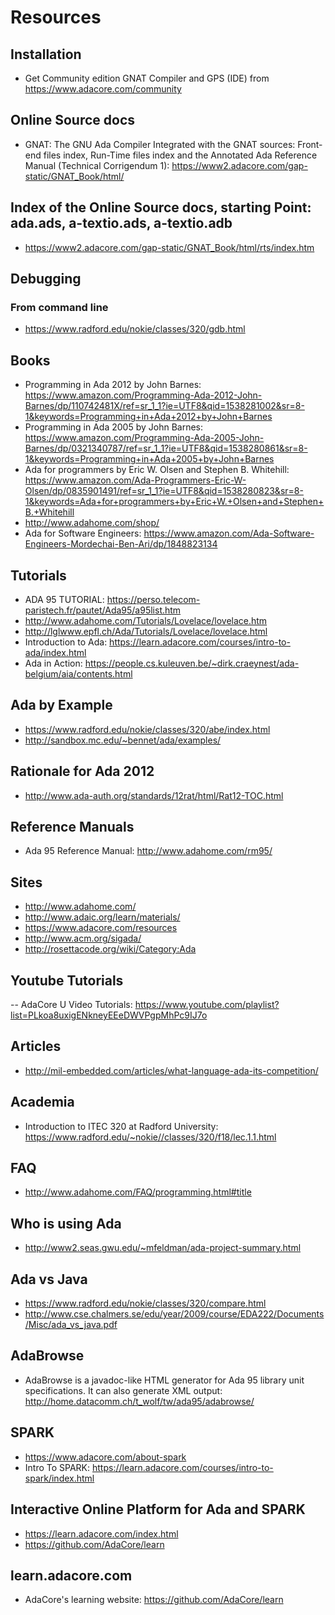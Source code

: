 # Resources

## Installation 
- Get Community edition GNAT Compiler and GPS (IDE) from https://www.adacore.com/community

## Online Source docs
- GNAT: The GNU Ada Compiler Integrated with the GNAT sources: Front-end files index, Run-Time files index and the Annotated Ada Reference Manual (Technical Corrigendum 1): https://www2.adacore.com/gap-static/GNAT_Book/html/

## Index of the Online Source docs, starting Point: ada.ads, a-textio.ads, a-textio.adb
- https://www2.adacore.com/gap-static/GNAT_Book/html/rts/index.htm

## Debugging
### From command line
- https://www.radford.edu/nokie/classes/320/gdb.html

## Books
- Programming in Ada 2012 by John Barnes: https://www.amazon.com/Programming-Ada-2012-John-Barnes/dp/110742481X/ref=sr_1_1?ie=UTF8&qid=1538281002&sr=8-1&keywords=Programming+in+Ada+2012+by+John+Barnes
- Programming in Ada 2005 by John Barnes: https://www.amazon.com/Programming-Ada-2005-John-Barnes/dp/0321340787/ref=sr_1_1?ie=UTF8&qid=1538280861&sr=8-1&keywords=Programming+in+Ada+2005+by+John+Barnes
- Ada for programmers by Eric W. Olsen and Stephen B. Whitehill: https://www.amazon.com/Ada-Programmers-Eric-W-Olsen/dp/0835901491/ref=sr_1_1?ie=UTF8&qid=1538280823&sr=8-1&keywords=Ada+for+programmers+by+Eric+W.+Olsen+and+Stephen+B.+Whitehill
- http://www.adahome.com/shop/
- Ada for Software Engineers: https://www.amazon.com/Ada-Software-Engineers-Mordechai-Ben-Ari/dp/1848823134



## Tutorials
- ADA 95 TUTORIAL: https://perso.telecom-paristech.fr/pautet/Ada95/a95list.htm
- http://www.adahome.com/Tutorials/Lovelace/lovelace.htm
- http://lglwww.epfl.ch/Ada/Tutorials/Lovelace/lovelace.html
- Introduction to Ada: https://learn.adacore.com/courses/intro-to-ada/index.html
- Ada in Action: https://people.cs.kuleuven.be/~dirk.craeynest/ada-belgium/aia/contents.html


## Ada by Example
- https://www.radford.edu/nokie/classes/320/abe/index.html
- http://sandbox.mc.edu/~bennet/ada/examples/

## Rationale for Ada 2012
- http://www.ada-auth.org/standards/12rat/html/Rat12-TOC.html

## Reference Manuals
- Ada 95 Reference Manual: http://www.adahome.com/rm95/


## Sites
- http://www.adahome.com/
- http://www.adaic.org/learn/materials/
- https://www.adacore.com/resources
- http://www.acm.org/sigada/
- http://rosettacode.org/wiki/Category:Ada

## Youtube Tutorials
-- AdaCore U Video Tutorials: https://www.youtube.com/playlist?list=PLkoa8uxigENkneyEEeDWVPgpMhPc9IJ7o


## Articles
- http://mil-embedded.com/articles/what-language-ada-its-competition/


## Academia
- Introduction to ITEC 320 at Radford University: https://www.radford.edu/~nokie//classes/320/f18/lec.1.1.html

## FAQ
- http://www.adahome.com/FAQ/programming.html#title

## Who is using Ada
- http://www2.seas.gwu.edu/~mfeldman/ada-project-summary.html

## Ada vs Java
- https://www.radford.edu/nokie/classes/320/compare.html
- http://www.cse.chalmers.se/edu/year/2009/course/EDA222/Documents/Misc/ada_vs_java.pdf

## AdaBrowse
- AdaBrowse is a javadoc-like HTML generator for Ada 95 library unit specifications. It can also generate XML output: http://home.datacomm.ch/t_wolf/tw/ada95/adabrowse/

## SPARK
- https://www.adacore.com/about-spark
- Intro To SPARK: https://learn.adacore.com/courses/intro-to-spark/index.html

## Interactive Online Platform for Ada and SPARK
- https://learn.adacore.com/index.html
- https://github.com/AdaCore/learn

## learn.adacore.com
- AdaCore's learning website: https://github.com/AdaCore/learn